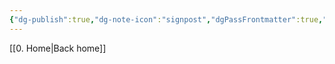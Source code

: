 ```yaml
---
{"dg-publish":true,"dg-note-icon":"signpost","dgPassFrontmatter":true,"noteIcon":"signpost","permalink":"/09-status-notes/fontainhas/","created":"2025-10-17T22:56:18.012+01:00","updated":"2025-10-21T19:52:05.750+01:00"}
---
```


[[0. Home\|Back home]]